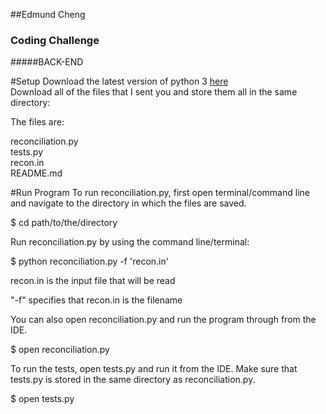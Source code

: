 ##Edmund Cheng
### Coding Challenge
#####BACK-END

#Setup
Download the latest version of python 3 [here](https://www.python.org/downloads/)  
Download all of the files that I sent you and store them all in the
same directory:

The files are:

reconciliation.py\
tests.py\
recon.in\
README.md

#Run Program
To run reconciliation.py, first open terminal/command line and navigate to the directory
in which the files are saved.

$ cd path/to/the/directory

Run reconciliation.py by using the command line/terminal:

$ python reconciliation.py -f 'recon.in'

recon.in is the input file that will be read

"-f" specifies that recon.in is the filename

You can also open reconciliation.py and run the program through from the IDE.

$ open reconciliation.py

To run the tests, open tests.py and run it from the IDE. Make sure that
tests.py is stored in the same directory as reconciliation.py.

$ open tests.py
